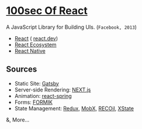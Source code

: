 # [100sec Of React](https://fireship.io/courses/react/)
A JavaScript Library for Building UIs. (`Facebook, 2013`) 

- [React](https://github.com/facebook/react) ( [react.dev](https://react.dev/))
- [React Ecosystem](https://github.com/enaqx/awesome-react)
- [React Native](https://github.com/facebook/react-native)


## Sources
- Static Site: [Gatsby](https://www.gatsbyjs.com/)
- Server-side Rendering: [NEXT.js](https://nextjs.org/)
- Animation: [react-spring](https://www.react-spring.dev/)
- Forms: [FORMIK](https://formik.org/)
- State Management: [Redux](https://redux.js.org/), [MobX](https://mobx.js.org/README.html), [RECOil](https://recoiljs.org), [XState](https://xstate.js.org/)

&, More...




